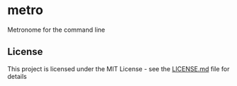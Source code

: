 # metro

Metronome for the command line

## License

This project is licensed under the MIT License - see the [LICENSE.md](LICENSE.md) file for details


